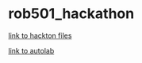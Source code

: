 # rob501_hackathon

[link to hackton files](https://q.utoronto.ca/courses/282024/pages/hackathon-materials-for-october-17)

[link to autolab](https://courses.medula.ca/courses/ROB501-F22/assessments/hackathon)

